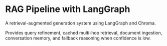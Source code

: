 # RAG Pipeline with LangGraph

A retrieval-augmented generation system using LangGraph and Chroma.

Provides query refinement, cached multi-hop retrieval, document ingestion, conversation memory, and fallback reasoning when confidence is low.
